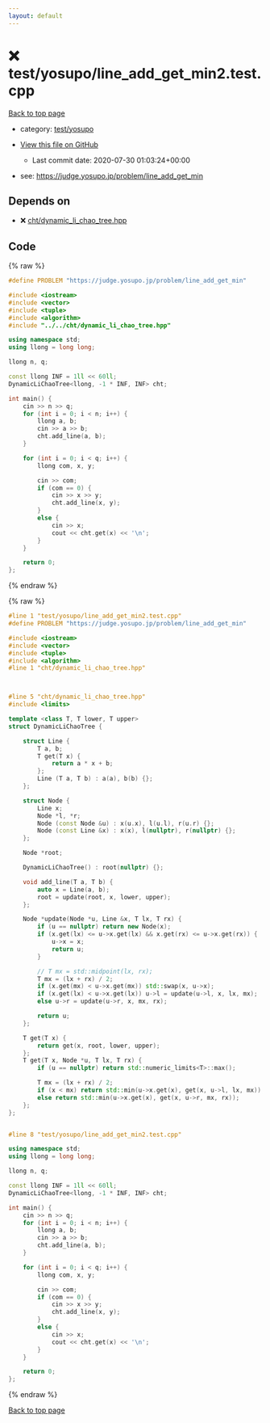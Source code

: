 ```yaml
---
layout: default
---
```


<!-- mathjax config similar to math.stackexchange -->
<script type="text/javascript" async
  src="https://cdnjs.cloudflare.com/ajax/libs/mathjax/2.7.5/MathJax.js?config=TeX-MML-AM_CHTML">
</script>
<script type="text/x-mathjax-config">
  MathJax.Hub.Config({
    TeX: { equationNumbers: { autoNumber: "AMS" }},
    tex2jax: {
      inlineMath: [ ['$','$'] ],
      processEscapes: true
    },
    "HTML-CSS": { matchFontHeight: false },
    displayAlign: "left",
    displayIndent: "2em"
  });
</script>

<script type="text/javascript" src="https://cdnjs.cloudflare.com/ajax/libs/jquery/3.4.1/jquery.min.js"></script>
<script src="https://cdn.jsdelivr.net/npm/jquery-balloon-js@1.1.2/jquery.balloon.min.js" integrity="sha256-ZEYs9VrgAeNuPvs15E39OsyOJaIkXEEt10fzxJ20+2I=" crossorigin="anonymous"></script>
<script type="text/javascript" src="../../../assets/js/copy-button.js"></script>
<link rel="stylesheet" href="../../../assets/css/copy-button.css" />


# :x: test/yosupo/line_add_get_min2.test.cpp

<a href="../../../index.html">Back to top page</a>

* category: <a href="../../../index.html#0b58406058f6619a0f31a172defc0230">test/yosupo</a>
* <a href="{{ site.github.repository_url }}/blob/master/test/yosupo/line_add_get_min2.test.cpp">View this file on GitHub</a>
    - Last commit date: 2020-07-30 01:03:24+00:00


* see: <a href="https://judge.yosupo.jp/problem/line_add_get_min">https://judge.yosupo.jp/problem/line_add_get_min</a>


## Depends on

* :x: <a href="../../../library/cht/dynamic_li_chao_tree.hpp.html">cht/dynamic_li_chao_tree.hpp</a>


## Code

<a id="unbundled"></a>
{% raw %}
```cpp
#define PROBLEM "https://judge.yosupo.jp/problem/line_add_get_min"

#include <iostream>
#include <vector>
#include <tuple>
#include <algorithm>
#include "../../cht/dynamic_li_chao_tree.hpp"

using namespace std;
using llong = long long;

llong n, q;

const llong INF = 1ll << 60ll;
DynamicLiChaoTree<llong, -1 * INF, INF> cht;

int main() {
    cin >> n >> q;
    for (int i = 0; i < n; i++) {
        llong a, b;
        cin >> a >> b;
        cht.add_line(a, b);
    }

    for (int i = 0; i < q; i++) {
        llong com, x, y;

        cin >> com;
        if (com == 0) {
            cin >> x >> y;
            cht.add_line(x, y);
        }
        else {
            cin >> x;
            cout << cht.get(x) << '\n';
        }
    }

    return 0;
};


```
{% endraw %}

<a id="bundled"></a>
{% raw %}
```cpp
#line 1 "test/yosupo/line_add_get_min2.test.cpp"
#define PROBLEM "https://judge.yosupo.jp/problem/line_add_get_min"

#include <iostream>
#include <vector>
#include <tuple>
#include <algorithm>
#line 1 "cht/dynamic_li_chao_tree.hpp"



#line 5 "cht/dynamic_li_chao_tree.hpp"
#include <limits>

template <class T, T lower, T upper>
struct DynamicLiChaoTree {

    struct Line {
        T a, b;
        T get(T x) {
            return a * x + b;
        };
        Line (T a, T b) : a(a), b(b) {};
    };

    struct Node {
        Line x;
        Node *l, *r;
        Node (const Node &u) : x(u.x), l(u.l), r(u.r) {};
        Node (const Line &x) : x(x), l(nullptr), r(nullptr) {};
    };

    Node *root;

    DynamicLiChaoTree() : root(nullptr) {};

    void add_line(T a, T b) {
        auto x = Line(a, b);
        root = update(root, x, lower, upper);
    };

    Node *update(Node *u, Line &x, T lx, T rx) {
        if (u == nullptr) return new Node(x);
        if (x.get(lx) <= u->x.get(lx) && x.get(rx) <= u->x.get(rx)) {
            u->x = x;
            return u;
        }

        // T mx = std::midpoint(lx, rx);
        T mx = (lx + rx) / 2;
        if (x.get(mx) < u->x.get(mx)) std::swap(x, u->x);
        if (x.get(lx) < u->x.get(lx)) u->l = update(u->l, x, lx, mx);
        else u->r = update(u->r, x, mx, rx);

        return u;
    };

    T get(T x) {
        return get(x, root, lower, upper);
    };
    T get(T x, Node *u, T lx, T rx) {
        if (u == nullptr) return std::numeric_limits<T>::max();

        T mx = (lx + rx) / 2;
        if (x < mx) return std::min(u->x.get(x), get(x, u->l, lx, mx));
        else return std::min(u->x.get(x), get(x, u->r, mx, rx));
    };
};


#line 8 "test/yosupo/line_add_get_min2.test.cpp"

using namespace std;
using llong = long long;

llong n, q;

const llong INF = 1ll << 60ll;
DynamicLiChaoTree<llong, -1 * INF, INF> cht;

int main() {
    cin >> n >> q;
    for (int i = 0; i < n; i++) {
        llong a, b;
        cin >> a >> b;
        cht.add_line(a, b);
    }

    for (int i = 0; i < q; i++) {
        llong com, x, y;

        cin >> com;
        if (com == 0) {
            cin >> x >> y;
            cht.add_line(x, y);
        }
        else {
            cin >> x;
            cout << cht.get(x) << '\n';
        }
    }

    return 0;
};


```
{% endraw %}

<a href="../../../index.html">Back to top page</a>

